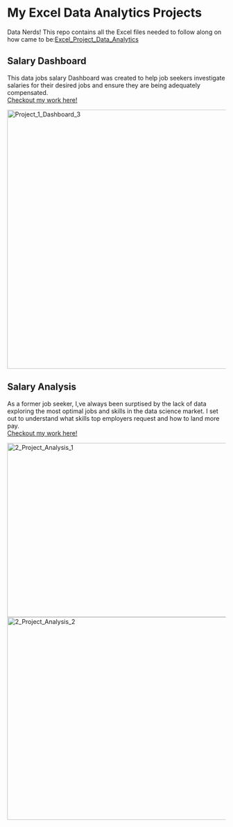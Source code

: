 # My Excel Data Analytics Projects  

Data Nerds! This repo contains all the Excel files needed to follow along on how came to be:[Excel_Project_Data_Analytics](https://github.com/Godswill-1/Excel_Project_Data_Analytics)

## Salary Dashboard  
This data jobs salary Dashboard was created to help job seekers investigate salaries for their desired jobs and ensure they are being adequately compensated.  
[Checkout my work here!](Project_1-Dashboard) 

<img width="1575" height="598" alt="Project_1_Dashboard_3" src="https://github.com/user-attachments/assets/59b475bb-a327-4930-bcf6-b49509ae5e81" />  

## Salary Analysis  
As a former job seeker, I,ve always been surptised by the lack of data exploring the most optimal jobs and skills in the data science market. I set out to understand what skills top employers request and how to land more pay.  
[Checkout my work here!](Project_2-Analysis)  

<img width="698" height="402" alt="2_Project_Analysis_1" src="https://github.com/user-attachments/assets/58c99b01-1bd6-4535-bfbd-6ec6169bfa86" />  

<img width="700" height="468" alt="2_Project_Analysis_2" src="https://github.com/user-attachments/assets/ad658fdd-eb08-4cd6-8c67-42175a4ceb95" />  


